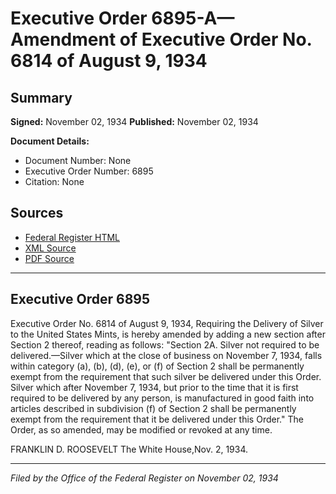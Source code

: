 # Executive Order 6895-A—Amendment of Executive Order No. 6814 of August 9, 1934

## Summary

**Signed:** November 02, 1934
**Published:** November 02, 1934

**Document Details:**
- Document Number: None
- Executive Order Number: 6895
- Citation: None

## Sources
- [Federal Register HTML](https://www.presidency.ucsb.edu/documents/executive-order-6895-amendment-executive-order-no-6814-august-9-1934)
- [XML Source](None)
- [PDF Source](None)

---

## Executive Order 6895

Executive Order No. 6814 of August 9, 1934, Requiring the Delivery of Silver to the United States Mints, is hereby amended by adding a new section after Section 2 thereof, reading as follows:
"Section 2A. Silver not required to be delivered.—Silver which at the close of business on November 7, 1934, falls within category (a), (b), (d), (e), or (f) of Section 2 shall be permanently exempt from the requirement that such silver be delivered under this Order. Silver which after November 7, 1934, but prior to the time that it is first required to be delivered by any person, is manufactured in good faith into articles described in subdivision (f) of Section 2 shall be permanently exempt from the requirement that it be delivered under this Order."
The Order, as so amended, may be modified or revoked at any time.

FRANKLIN D. ROOSEVELT
The White House,Nov. 2, 1934.

---

*Filed by the Office of the Federal Register on November 02, 1934*
